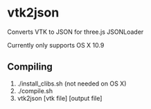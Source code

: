 vtk2json
========

Converts VTK to JSON for three.js JSONLoader

Currently only supports OS X 10.9

Compiling
---
1. ./install_clibs.sh (not needed on OS X)
2. ./compile.sh
3. vtk2json [vtk file] [output file]
